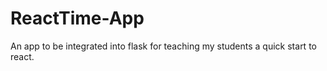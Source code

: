 # ReactTime-App
An app to be integrated into flask for teaching my students a quick start to react.
